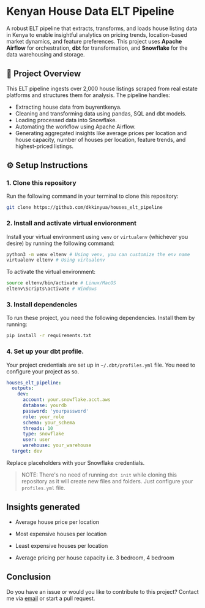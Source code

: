 # Kenyan House Data ELT Pipeline

A robust ELT pipeline that extracts, transforms, and loads house listing data in Kenya to enable insightful analytics on pricing trends, location-based market dynamics, and feature preferences. This project uses **Apache Airflow** for orchestration, **dbt** for transformation, and **Snowflake** for the data warehousing and storage.

## 🚀 Project Overview

This ELT pipeline ingests over 2,000 house listings scraped from real estate platforms and structures them for analysis. The pipeline handles:

- Extracting house data from buyrentkenya.
- Cleaning and transforming data using pandas, SQL and dbt models.
- Loading processed data into Snowflake.
- Automating the workflow using Apache Airflow.
- Generating aggregated insights like average prices per location and house capacity, number of houses per location, feature trends, and highest-priced listings.

## ⚙️ Setup Instructions
### 1. Clone this repository
Run the following command in your terminal to clone this repository:
```bash
git clone https://github.com/dkkinyua/houses_elt_pipeline
```
### 2. Install and activate virtual envioronment

Install your virtual environment using `venv` or `virtualenv` (whichever you desire) by running the following command:

```bash
python3 -m venv eltenv # Using venv, you can customize the env name
virtualenv eltenv # Using virtualenv
```
To activate the virtual environment:

```bash
source eltenv/bin/activate # Linux/MacOS
eltenv\Scripts\activate # Windows
```
### 3. Install dependencies
To run these project, you need the following dependencies. Install them by running:

```bash
pip install -r requirements.txt
```
### 4. Set up your dbt profile.

Your project credentials are set up in `~/.dbt/profiles.yml` file. You need to configure your project as so.

```yml
houses_elt_pipeline:
  outputs:
    dev:
      account: your.snowflake.acct.aws
      database: yourdb
      password: 'yourpassword'
      role: your_role
      schema: your_schema
      threads: 10
      type: snowflake
      user: user
      warehouse: your_warehouse
  target: dev
```

Replace placeholders with your Snowflake credentials.

> NOTE: There's no need of running `dbt init` while cloning this repository as it will create new files and folders. Just configure your `profiles.yml` file.

## Insights generated
- Average house price per location

- Most expensive houses per location

- Least expensive houses per location

- Average pricing per house capacity i.e. 3 bedroom, 4 bedroom


## Conclusion
Do you have an issue or would you like to contribute to this project? Contact me via [email](mailto:denzelkinyua11@gmail.com) or start a pull request.
